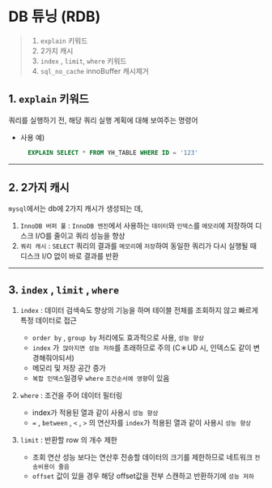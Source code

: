 # DB 튜닝 (RDB)

> 1. `explain` 키워드
> 2. 2가지 캐시
> 3. `index` , `limit`, `where` 키워드
> 4. `sql_no_cache` innoBuffer 캐시제거

## 1. `explain` 키워드
쿼리를 실행하기 전, 해당 쿼리 실행 계획에 대해 보여주는 명령어  
- 사용 예)
  ```sql mysql
    EXPLAIN SELECT * FROM YH_TABLE WHERE ID = '123'
  ```


---

## 2. 2가지 캐시
`mysql`에서는 db에 2가지 캐시가 생성되는 데, 
1. `InnoDB 버퍼 풀` : `InnoDB 엔진`에서 사용하는 `데이터`와 `인덱스`를 `메모리`에 저장하여 디스크 I/O를 줄이고 쿼리 성능을 향상
2. `쿼리 캐시` : `SELECT` 쿼리의 결과를 `메모리`에 `저장`하여 동일한 쿼리가 다시 실행될 때 디스크 I/O 없이 바로 결과를 반환


---

## 3. `index` ,  `limit` , `where`

1. `index` : 데이터 검색속도 향상의 기능을 하며 테이블 전체를 조회하지 않고 빠르게 특정 데이터로 접근
    - `order by` , `group by` 처리에도 효과적으로 사용, `성능 향상`
    - `index` 가` 많아지면 성능 저하`를 초래하므로 주의 (C＊UD 시, 인덱스도 같이 변경해줘야되서)  
    - 메모리 및 저장 공간 증가
    - `복합 인덱스`일경우 `where` `조건순서에 영향`이 있음

2. `where` : 조건을 주어 데이터 필터링
    - index가 적용된 열과 같이 사용시 `성능 향상`
    - `=` , `between` , `<` , `>` 의 연산자를 `index`가 적용된 열과 같이 사용시 `성능 향상` 
3. `limit` : 반환할 row 의 개수 제한
    - 조회 연산 성능 보다는 연산후 전송할 데이터의 크기를 제한하므로 네트워크 `전송비용이 줄음`
    - `offset` 값이 있을 경우 해당 offset값을 전부 스캔하고 반환하기에 `성능 저하` 
